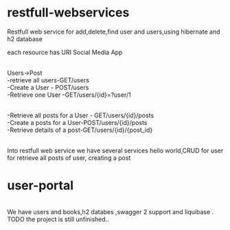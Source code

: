 # restfull-webservices
Restfull web service for add,delete,find user and users,using hibernate and h2 database


each resource has URI
Social Media App

<br>Users->Post
<br>-retrieve all users-GET/users
<br>-Create a User - POST/users
<br>-Retrieve one User -GET/users/{id}=?user/1

<br>-Retrieve all posts for a  User - GET/users/{id}/posts
<br>-Create a posts for a User-POST/users/{id}/posts
<br>-Retrieve details of a post-GET/users/{id}/{post_id}

<br>Into restfull web service we have several services hello world,CRUD for user for retrieve all posts of user,
creating a post

# user-portal
<br>We have users and books,h2 databes ,swagger 2 support and liquibase .
<br>TODO the project is still unfinished..
